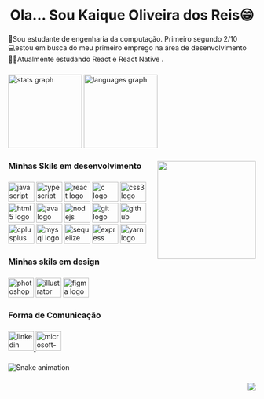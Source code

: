 <h1 align="center">Ola... Sou Kaique Oliveira dos Reis😁</h1>

###

<p align="left">📗Sou estudante de engenharia da computação. Primeiro segundo 2/10<br>💻estou em busca do meu primeiro emprego na área de desenvolvimento<br>👨‍🎓Atualmente estudando React e React Native .</p>

###

<div align="left">
  <img src="https://github-readme-stats.vercel.app/api?hide_title=true&hide_rank=false&show_icons=true&include_all_commits=true&count_private=true&disable_animations=false&theme=dark&locale=en&hide_border=true&username=kaiqueh" height="150" alt="stats graph"  />
  <img src="https://github-readme-stats.vercel.app/api/top-langs?locale=pt-br&hide_title=false&layout=compact&card_width=320&langs_count=5&theme=dark&hide_border=false&username=kaiqueh" height="150" alt="languages graph"  />
</div>

###

<img align="right" height="200" src="https://c.tenor.com/rkY5QA5c3VAAAAAC/gato-digitando.gif"  />

###

<h3 align="left">Minhas Skils em desenvolvimento</h3>

###

<div align="left">
  <img src="https://cdn.jsdelivr.net/gh/devicons/devicon/icons/javascript/javascript-original.svg" height="40" width="53" alt="javascript logo"  />
  <img src="https://cdn.jsdelivr.net/gh/devicons/devicon/icons/typescript/typescript-original.svg" height="40" width="53" alt="typescript logo"  />
  <img src="https://cdn.jsdelivr.net/gh/devicons/devicon/icons/react/react-original.svg" height="40" width="53" alt="react logo"  />
  <img src="https://cdn.jsdelivr.net/gh/devicons/devicon/icons/c/c-original.svg" height="40" width="53" alt="c logo"  />
  <img src="https://cdn.jsdelivr.net/gh/devicons/devicon/icons/css3/css3-original.svg" height="40" width="53" alt="css3 logo"  />
  <img src="https://cdn.jsdelivr.net/gh/devicons/devicon/icons/html5/html5-original.svg" height="40" width="53" alt="html5 logo"  />
  <img src="https://cdn.jsdelivr.net/gh/devicons/devicon/icons/java/java-original.svg" height="40" width="53" alt="java logo"  />
  <img src="https://cdn.jsdelivr.net/gh/devicons/devicon/icons/nodejs/nodejs-original.svg" height="40" width="53" alt="nodejs logo"  />
  <img src="https://cdn.jsdelivr.net/gh/devicons/devicon/icons/git/git-original.svg" height="40" width="53" alt="git logo"  />
  <img src="https://cdn.jsdelivr.net/gh/devicons/devicon/icons/github/github-original.svg" height="40" width="53" alt="github logo"  />
  <img src="https://cdn.jsdelivr.net/gh/devicons/devicon/icons/cplusplus/cplusplus-original.svg" height="40" width="53" alt="cplusplus logo"  />
  <img src="https://cdn.jsdelivr.net/gh/devicons/devicon/icons/mysql/mysql-original.svg" height="40" width="53" alt="mysql logo"  />
  <img src="https://cdn.jsdelivr.net/gh/devicons/devicon/icons/sequelize/sequelize-original.svg" height="40" width="53" alt="sequelize logo"  />
  <img src="https://cdn.jsdelivr.net/gh/devicons/devicon/icons/express/express-original.svg" height="40" width="53" alt="express logo"  />
  <img src="https://cdn.jsdelivr.net/gh/devicons/devicon/icons/yarn/yarn-original.svg" height="40" width="53" alt="yarn logo"  />
</div>

###

<h3 align="left">Minhas skils em design</h3>

###

<div align="left">
  <img src="https://cdn.jsdelivr.net/gh/devicons/devicon/icons/photoshop/photoshop-plain.svg" height="40" width="52" alt="photoshop logo"  />
  <img src="https://cdn.jsdelivr.net/gh/devicons/devicon/icons/illustrator/illustrator-plain.svg" height="40" width="52" alt="illustrator logo"  />
  <img src="https://cdn.jsdelivr.net/gh/devicons/devicon/icons/figma/figma-original.svg" height="40" width="52" alt="figma logo"  />
</div>

###

<h3 align="left">Forma de Comunicação</h3>

###

<div align="left">
  <a href="https://www.linkedin.com/in/kaique-reis-/" target="_blank">
    <img src="https://raw.githubusercontent.com/maurodesouza/profile-readme-generator/master/src/assets/icons/social/linkedin/default.svg" width="52" height="40" alt="linkedin logo"  />
  </a>
  <a href="mailto:kaiquefps555@hotmail.com" target="_blank">
    <img src="https://raw.githubusercontent.com/maurodesouza/profile-readme-generator/master/src/assets/icons/social/microsoft-outlook/default.svg" width="52" height="40" alt="microsoft-outlook logo"  />
  </a>
</div>

###

<img src="https://raw.githubusercontent.com/kaiqueh/kaiqueh/blob/output/snake.svg" alt="Snake animation" />

###

<img align="right" src="https://profile-counter.glitch.me/kaiqueh/count.svg?"  />

###
